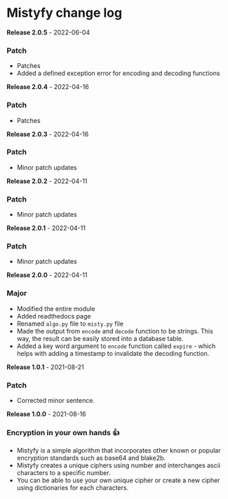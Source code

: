 # Mistyfy change log

**Release 2.0.5** - 2022-06-04
### Patch
* Patches
* Added a defined exception error for encoding and decoding functions

**Release 2.0.4** - 2022-04-16
### Patch
* Patches


**Release 2.0.3** - 2022-04-16
### Patch
* Minor patch updates


**Release 2.0.2** - 2022-04-11
### Patch
* Minor patch updates


**Release 2.0.1** - 2022-04-11
### Patch
* Minor patch updates


**Release 2.0.0** - 2022-04-11
### Major
* Modified the entire module
* Added readthedocs page
* Renamed `algo.py` file to `misty.py` file
* Made the output from `encode` and `decode` function to be strings. This way, the result can be
easily stored into a database table.
* Added a key word argument to `encode` function called `expire` - which helps with adding a timestamp to 
invalidate the decoding function.
  

**Release 1.0.1** - 2021-08-21
### Patch
* Corrected minor sentence.

**Release 1.0.0** - 2021-08-16
### Encryption in your own hands 👍
* Mistyfy is a simple algorithm that incorporates other known or popular encryption standards such as base64 and blake2b.
* Mistyfy creates a unique ciphers using number and interchanges ascii characters to a specific number.
* You can be able to use your own unique cipher or create a new cipher using dictionaries for each characters.
